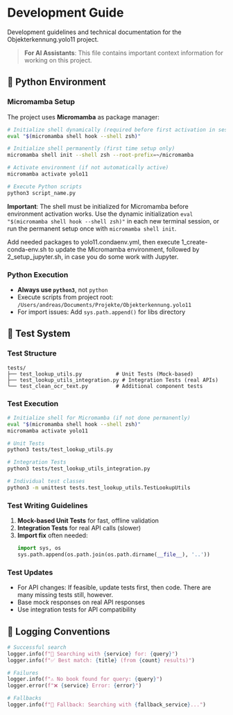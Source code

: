 # Development Guide

Development guidelines and technical documentation for the Objekterkennung.yolo11 project.

> **For AI Assistants**: This file contains important context information for working on this project.

## 🐍 Python Environment

### Micromamba Setup
The project uses **Micromamba** as package manager:
```bash
# Initialize shell dynamically (required before first activation in session)
eval "$(micromamba shell hook --shell zsh)"

# Initialize shell permanently (first time setup only)
micromamba shell init --shell zsh --root-prefix=~/micromamba

# Activate environment (if not automatically active)
micromamba activate yolo11

# Execute Python scripts
python3 script_name.py
```

**Important**: The shell must be initialized for Micromamba before environment activation works. Use the dynamic initialization `eval "$(micromamba shell hook --shell zsh)"` in each new terminal session, or run the permanent setup once with `micromamba shell init`.

Add needed packages to yolo11.condaenv.yml, then execute 1_create-conda-env.sh to update the Micromamba environment, followed by 2_setup_jupyter.sh, in case you do some work with Jupyter.


### Python Execution
- **Always use `python3`**, not `python`
- Execute scripts from project root: `/Users/andreas/Documents/Projekte/Objekterkennung.yolo11`
- For import issues: Add `sys.path.append()` for libs directory

## 🧪 Test System

### Test Structure
```
tests/
├── test_lookup_utils.py           # Unit Tests (Mock-based)
├── test_lookup_utils_integration.py # Integration Tests (real APIs)
└── test_clean_ocr_text.py         # Additional component tests
```

### Test Execution
```bash
# Initialize shell for Micromamba (if not done permanently)
eval "$(micromamba shell hook --shell zsh)"
micromamba activate yolo11

# Unit Tests
python3 tests/test_lookup_utils.py

# Integration Tests  
python3 tests/test_lookup_utils_integration.py

# Individual test classes
python3 -m unittest tests.test_lookup_utils.TestLookupUtils
```

### Test Writing Guidelines
1. **Mock-based Unit Tests** for fast, offline validation
2. **Integration Tests** for real API calls (slower)
3. **Import fix** often needed:
   ```python
   import sys, os
   sys.path.append(os.path.join(os.path.dirname(__file__), '..'))
   ```

### Test Updates
- For API changes: If feasible, update tests first, then code. There are many missing tests still, however.
- Base mock responses on real API responses
- Use integration tests for API compatibility


## 📝 Logging Conventions

```python
# Successful search
logger.info(f"🔎 Searching with {service} for: {query}")
logger.info(f"✅ Best match: {title} (from {count} results)")

# Failures
logger.info(f"⚠️ No book found for query: {query}")
logger.error(f"❌ {service} Error: {error}")

# Fallbacks
logger.info(f"🔄 Fallback: Searching with {fallback_service}...")
```

